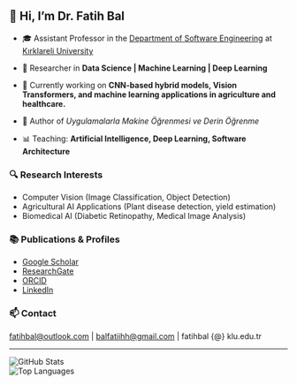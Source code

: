 ## 👋 Hi, I’m Dr. Fatih Bal  

- 🎓 Assistant Professor in the [Department of Software Engineering](https://yazilim.klu.edu.tr/) at [Kırklareli University](https://www.klu.edu.tr/)

- 🔬 Researcher in **Data Science | Machine Learning | Deep Learning**  
- 🌱 Currently working on **CNN-based hybrid models, Vision Transformers, and machine learning applications in agriculture and healthcare.**  
- 📖 Author of *Uygulamalarla Makine Öğrenmesi ve Derin Öğrenme*  
- 📊 Teaching: **Artificial Intelligence, Deep Learning, Software Architecture**  

### 🔍 Research Interests  
- Computer Vision (Image Classification, Object Detection)  
- Agricultural AI Applications (Plant disease detection, yield estimation)  
- Biomedical AI (Diabetic Retinopathy, Medical Image Analysis)  

### 📚 Publications & Profiles  
- [Google Scholar](https://scholar.google.com/citations?user=H_Nk1OQAAAAJ&hl=tr)  
- [ResearchGate](https://www.researchgate.net/profile/Fatih-Bal)  
- [ORCID](https://orcid.org/0000-0002-7179-1634)  
- [LinkedIn](https://www.linkedin.com/in/fatih-bal/)  

### 📫 Contact  
fatihbal@outlook.com | balfatiihh@gmail.com  | fatihbal {@} klu.edu.tr

---

![GitHub Stats](https://github-readme-stats.vercel.app/api?username=balfatih&show_icons=true&theme=radical)  
![Top Languages](https://github-readme-stats.vercel.app/api/top-langs/?username=balfatih&layout=compact&theme=radical)  
